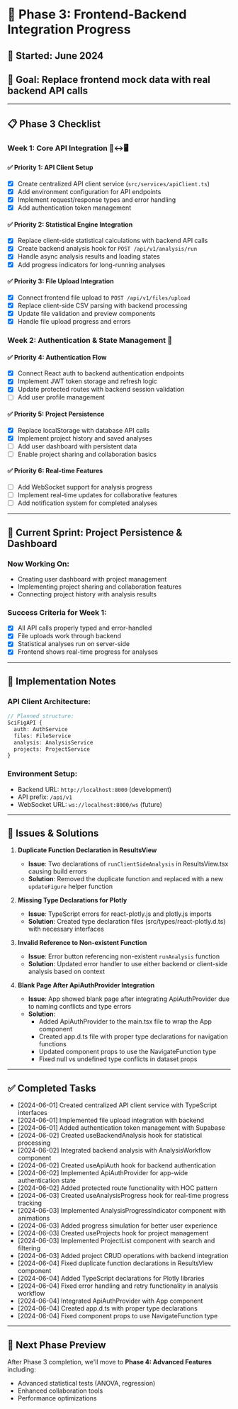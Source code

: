 # 🔗 Phase 3: Frontend-Backend Integration Progress

## 📅 Started: June 2024
## 🎯 Goal: Replace frontend mock data with real backend API calls

---

## 📋 **Phase 3 Checklist**

### **Week 1: Core API Integration** 📱↔️🖥️

#### **✅ Priority 1: API Client Setup**
- [x] Create centralized API client service (`src/services/apiClient.ts`)
- [x] Add environment configuration for API endpoints
- [x] Implement request/response types and error handling
- [x] Add authentication token management

#### **✅ Priority 2: Statistical Engine Integration**
- [x] Replace client-side statistical calculations with backend API calls
- [x] Create backend analysis hook for `POST /api/v1/analysis/run`
- [x] Handle async analysis results and loading states
- [x] Add progress indicators for long-running analyses

#### **✅ Priority 3: File Upload Integration**
- [x] Connect frontend file upload to `POST /api/v1/files/upload`
- [x] Replace client-side CSV parsing with backend processing
- [x] Update file validation and preview components
- [x] Handle file upload progress and errors

### **Week 2: Authentication & State Management** 🔐

#### **✅ Priority 4: Authentication Flow**
- [x] Connect React auth to backend authentication endpoints
- [x] Implement JWT token storage and refresh logic
- [x] Update protected routes with backend session validation
- [ ] Add user profile management

#### **✅ Priority 5: Project Persistence**
- [x] Replace localStorage with database API calls
- [x] Implement project history and saved analyses
- [ ] Add user dashboard with persistent data
- [ ] Enable project sharing and collaboration basics

#### **✅ Priority 6: Real-time Features**
- [ ] Add WebSocket support for analysis progress
- [ ] Implement real-time updates for collaborative features
- [ ] Add notification system for completed analyses

---

## 🎯 **Current Sprint: Project Persistence & Dashboard**

### **Now Working On:**
- Creating user dashboard with project management
- Implementing project sharing and collaboration features
- Connecting project history with analysis results

### **Success Criteria for Week 1:**
- [x] All API calls properly typed and error-handled
- [x] File uploads work through backend
- [x] Statistical analyses run on server-side
- [x] Frontend shows real-time progress for analyses

---

## 📝 **Implementation Notes**

### **API Client Architecture:**
```typescript
// Planned structure:
SciFigAPI {
  auth: AuthService
  files: FileService  
  analysis: AnalysisService
  projects: ProjectService
}
```

### **Environment Setup:**
- Backend URL: `http://localhost:8000` (development)
- API prefix: `/api/v1`
- WebSocket URL: `ws://localhost:8000/ws` (future)

---

## 🐛 **Issues & Solutions**

1. **Duplicate Function Declaration in ResultsView**
   - **Issue**: Two declarations of `runClientSideAnalysis` in ResultsView.tsx causing build errors
   - **Solution**: Removed the duplicate function and replaced with a new `updateFigure` helper function

2. **Missing Type Declarations for Plotly**
   - **Issue**: TypeScript errors for react-plotly.js and plotly.js imports
   - **Solution**: Created type declaration files (src/types/react-plotly.d.ts) with necessary interfaces

3. **Invalid Reference to Non-existent Function**
   - **Issue**: Error button referencing non-existent `runAnalysis` function
   - **Solution**: Updated error handler to use either backend or client-side analysis based on context

4. **Blank Page After ApiAuthProvider Integration**
   - **Issue**: App showed blank page after integrating ApiAuthProvider due to naming conflicts and type errors
   - **Solution**: 
     - Added ApiAuthProvider to the main.tsx file to wrap the App component
     - Created app.d.ts file with proper type declarations for navigation functions
     - Updated component props to use the NavigateFunction type
     - Fixed null vs undefined type conflicts in dataset props

---

## ✅ **Completed Tasks**

- [2024-06-01] Created centralized API client service with TypeScript interfaces
- [2024-06-01] Implemented file upload integration with backend
- [2024-06-01] Added authentication token management with Supabase
- [2024-06-02] Created useBackendAnalysis hook for statistical processing
- [2024-06-02] Integrated backend analysis with AnalysisWorkflow component
- [2024-06-02] Created useApiAuth hook for backend authentication
- [2024-06-02] Implemented ApiAuthProvider for app-wide authentication state
- [2024-06-02] Added protected route functionality with HOC pattern
- [2024-06-03] Created useAnalysisProgress hook for real-time progress tracking
- [2024-06-03] Implemented AnalysisProgressIndicator component with animations
- [2024-06-03] Added progress simulation for better user experience
- [2024-06-03] Created useProjects hook for project management
- [2024-06-03] Implemented ProjectList component with search and filtering
- [2024-06-03] Added project CRUD operations with backend integration
- [2024-06-04] Fixed duplicate function declarations in ResultsView component
- [2024-06-04] Added TypeScript declarations for Plotly libraries
- [2024-06-04] Fixed error handling and retry functionality in analysis workflow
- [2024-06-04] Integrated ApiAuthProvider with App component
- [2024-06-04] Created app.d.ts with proper type declarations
- [2024-06-04] Fixed component props to use NavigateFunction type

---

## 🔄 **Next Phase Preview**
After Phase 3 completion, we'll move to **Phase 4: Advanced Features** including:
- Advanced statistical tests (ANOVA, regression)
- Enhanced collaboration tools
- Performance optimizations 
